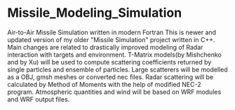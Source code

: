 # Missile_Modeling_Simulation
Air-to-Air Missile Simulation written in modern Fortran
This is newer and updated version of my older "Missile Simulation" project
written in C++.
Main changes are related to drastically improved modeling of Radar interaction
with targets and environment.
T-Matrix models(by Mishchenko and by Xu) will be used to compute scattering coefficients returned by
single particles and ensemble of particles.
Large scatterers will be modelled as a OBJ, gmsh meshes or converted nec files.
Radar scattering will be calculated by Method of Moments with the help of modified NEC-2 program.
Atmospheric quantities and wind will be based on WRF modules and WRF output files.

